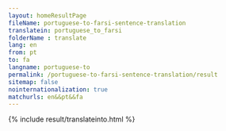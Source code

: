 ```yaml
---
layout: homeResultPage
fileName: portuguese-to-farsi-sentence-translation
translatein: portuguese_to_farsi
folderName : translate
lang: en
from: pt
to: fa
langname: portuguese-to
permalink: /portuguese-to-farsi-sentence-translation/result
sitemap: false
nointernationalization: true
matchurls: en&&pt&&fa
---
```

{% include result/translateinto.html %}

<script src="/js/result/translation.js" data-foldername="{{page.folderName}}" data-lang="{{page.lang}}"></script>
